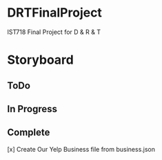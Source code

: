 # DRTFinalProject
IST718 Final Project for D &amp; R &amp; T
# Storyboard
## ToDo
## In Progress
## Complete
[x] Create Our Yelp Business file from business.json
